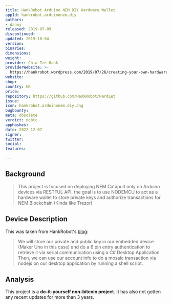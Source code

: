 ```yaml
---
title: HankRobot Arduino NEM DIY Hardware Wallet
appId: hankrobot.arduinonem.diy
authors:
- danny
released: 2019-07-09
discontinued: 
updated: 2019-10-04
version: 
binaries: 
dimensions: 
weight: 
provider: Chia Tze Hank
providerWebsite: >-
  https://hankrobot.wordpress.com/2019/07/26/creating-your-own-hardware-wallet-to-store-your-private-keys/
website: 
shop: 
country: UK
price: 
repository: https://github.com/HankRobot/HardLet
issue: 
icon: hankrobot.arduinonem.diy.png
bugbounty: 
meta: obsolete
verdict: nobtc
appHashes: 
date: 2022-12-07
signer: 
twitter: 
social: 
features: 

---
```


## Background 

> This project is focused on deploying NEM Catapult only on Arduino devices via RESTFUL API, the goal is to use NODEMCU to act as a hardware wallet to store private keys and authorize transactions for NEM Blockchain (Kinda like Trezor)

## Device Description 

This was taken from HankRobot's [blog](https://hankrobot.wordpress.com/2019/07/26/creating-your-own-hardware-wallet-to-store-your-private-keys/): 

> We will store our private and public key in our embedded device (Maker Uno in this case) and do a 6 pin entry authentication to retrieve it via serial communication using a C# Desktop Application. Then, we can use our account info to do a mosaic transaction via nodejs on our desktop application by running a shell script.

## Analysis 

This project is a **do-it-yourself non-bitcoin project**. It has also not gotten any recent updates for more than 3 years. 
